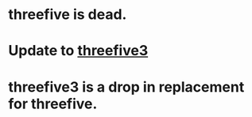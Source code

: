 # threefive is dead. 

# Update to [threefive3](https://github.com/superkabuki/threefive3)

# threefive3 is a drop in replacement for threefive.

